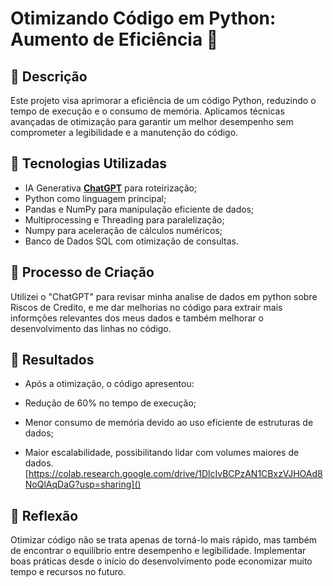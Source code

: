 # Otimizando Código em Python: Aumento de Eficiência 🌌

## 📒 Descrição
Este projeto visa aprimorar a eficiência de um código Python, reduzindo o tempo de execução e o consumo de memória. Aplicamos técnicas avançadas de otimização para garantir um melhor desempenho sem comprometer a legibilidade e a manutenção do código.

## 🤖 Tecnologias Utilizadas
- IA Generativa **[ChatGPT](https://chat.openai.com)** para roteirização;
- Python como linguagem principal;
- Pandas e NumPy para manipulação eficiente de dados;
- Multiprocessing e Threading para paralelização;
- Numpy para aceleração de cálculos numéricos;
- Banco de Dados SQL com otimização de consultas.

## 🧐 Processo de Criação
Utilizei o "ChatGPT" para revisar minha analise de dados em python sobre Riscos de Credito, e me dar melhorias no  código para extrair mais informções relevantes dos meus dados e também melhorar o desenvolvimento das linhas no código.

## 🚀 Resultados
- Após a otimização, o código apresentou:

- Redução de 60% no tempo de execução;

- Menor consumo de memória devido ao uso eficiente de estruturas de dados;

- Maior escalabilidade, possibilitando lidar com volumes maiores de dados.
[https://colab.research.google.com/drive/1DlcIvBCPzAN1CBxzVJHOAd8NoQlAqDaG?usp=sharing]()

## 💭 Reflexão
Otimizar código não se trata apenas de torná-lo mais rápido, mas também de encontrar o equilíbrio entre desempenho e legibilidade. Implementar boas práticas desde o início do desenvolvimento pode economizar muito tempo e recursos no futuro.
